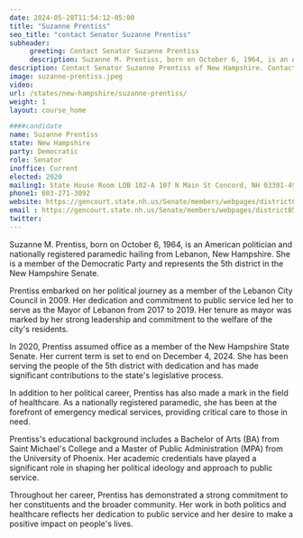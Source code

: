 ```yaml
---
date: 2024-05-28T11:54:12-05:00
title: "Suzanne Prentiss"
seo_title: "contact Senator Suzanne Prentiss"
subheader:
     greeting: Contact Senator Suzanne Prentiss
     description: Suzanne M. Prentiss, born on October 6, 1964, is an American politician and nationally registered paramedic hailing from Lebanon, New Hampshire. She is a member of the Democratic Party and represents the 5th district in the New Hampshire Senate.
description: Contact Senator Suzanne Prentiss of New Hampshire. Contact information for Suzanne Prentiss includes email address, phone number, and mailing address.
image: suzanne-prentiss.jpeg
video:
url: /states/new-hampshire/suzanne-prentiss/
weight: 1
layout: course_home

####candidate
name: Suzanne Prentiss
state: New Hampshire
party: Democratic
role: Senator
inoffice: Current
elected: 2020
mailing1: State House Room LOB 102-A 107 N Main St Concord, NH 03301-4951
phone1: 603-271-3092
website: https://gencourt.state.nh.us/Senate/members/webpages/district05.aspx/
email : https://gencourt.state.nh.us/Senate/members/webpages/district05.aspx/
twitter:
---
```

Suzanne M. Prentiss, born on October 6, 1964, is an American politician and nationally registered paramedic hailing from Lebanon, New Hampshire. She is a member of the Democratic Party and represents the 5th district in the New Hampshire Senate.

Prentiss embarked on her political journey as a member of the Lebanon City Council in 2009. Her dedication and commitment to public service led her to serve as the Mayor of Lebanon from 2017 to 2019. Her tenure as mayor was marked by her strong leadership and commitment to the welfare of the city's residents.

In 2020, Prentiss assumed office as a member of the New Hampshire State Senate. Her current term is set to end on December 4, 2024. She has been serving the people of the 5th district with dedication and has made significant contributions to the state's legislative process.

In addition to her political career, Prentiss has also made a mark in the field of healthcare. As a nationally registered paramedic, she has been at the forefront of emergency medical services, providing critical care to those in need.

Prentiss's educational background includes a Bachelor of Arts (BA) from Saint Michael's College and a Master of Public Administration (MPA) from the University of Phoenix. Her academic credentials have played a significant role in shaping her political ideology and approach to public service.

Throughout her career, Prentiss has demonstrated a strong commitment to her constituents and the broader community. Her work in both politics and healthcare reflects her dedication to public service and her desire to make a positive impact on people's lives.
